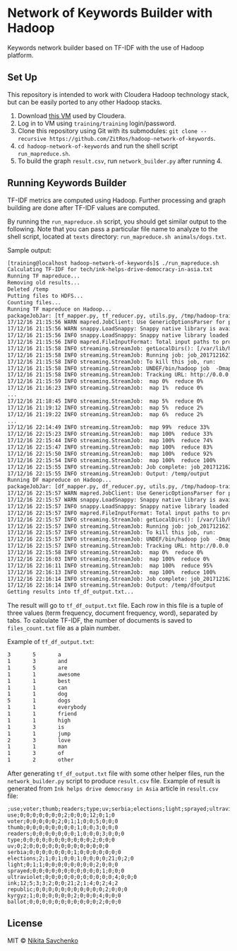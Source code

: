 # Network of Keywords Builder with Hadoop

Keywords network builder based on TF-IDF with the use of Hadoop platform.

Set Up
------

This repository is intended to work with Cloudera Hadoop technology stack,
but can be easily ported to any other Hadoop stacks.

1. Download [this VM](http://content.udacity-data.com/courses/ud617/Cloudera-Udacity-Training-VM-4.1.1.c.zip) used by Cloudera.
2. Log in to VM using `training/training` login/password.
3. Clone this repository using Git with its submodules: `git clone --recursive https://github.com/ZitRos/hadoop-network-of-keywords`.
4. `cd hadoop-network-of-keywords` and run the shell script `run_mapreduce.sh`.
5. To build the graph `result.csv`, run `network_builder.py` after running 4.

Running Keywords Builder
------------------------

TF-IDF metrics are computed using Hadoop. Further processing and graph building
are done after TF-IDF values are computed.

By running the `run_mapreduce.sh` script, you should get similar output to the
following. Note that you can pass a particular file name to analyze to the shell
script, located at `texts` directory: `run_mapreduce.sh animals/dogs.txt`.

Sample output:

```txt
[training@localhost hadoop-network-of-keywords]$ ./run_mapreduce.sh 
Calculating TF-IDF for tech/ink-helps-drive-democracy-in-asia.txt
Running TF mapreduce...
Removing old results...
Deleted /temp
Putting files to HDFS...
Counting files...
Running TF mapreduce on Hadoop...
packageJobJar: [tf_mapper.py, tf_reducer.py, utils.py, /tmp/hadoop-training/hadoop-unjar7892492009998614173/] [] /tmp/streamjob4399530855769057884.jar tmpDir=null
17/12/16 21:15:56 WARN mapred.JobClient: Use GenericOptionsParser for parsing the arguments. Applications should implement Tool for the same.
17/12/16 21:15:56 WARN snappy.LoadSnappy: Snappy native library is available
17/12/16 21:15:56 INFO snappy.LoadSnappy: Snappy native library loaded
17/12/16 21:15:56 INFO mapred.FileInputFormat: Total input paths to process : 2095
17/12/16 21:15:58 INFO streaming.StreamJob: getLocalDirs(): [/var/lib/hadoop-hdfs/cache/training/mapred/local]
17/12/16 21:15:58 INFO streaming.StreamJob: Running job: job_201712162108_0001
17/12/16 21:15:58 INFO streaming.StreamJob: To kill this job, run:
17/12/16 21:15:58 INFO streaming.StreamJob: UNDEF/bin/hadoop job  -Dmapred.job.tracker=0.0.0.0:8021 -kill job_201712162108_0001
17/12/16 21:15:58 INFO streaming.StreamJob: Tracking URL: http://0.0.0.0:50030/jobdetails.jsp?jobid=job_201712162108_0001
17/12/16 21:15:59 INFO streaming.StreamJob:  map 0%  reduce 0%
17/12/16 21:16:23 INFO streaming.StreamJob:  map 1%  reduce 0%
...
17/12/16 21:18:45 INFO streaming.StreamJob:  map 5%  reduce 0%
17/12/16 21:19:12 INFO streaming.StreamJob:  map 5%  reduce 2%
17/12/16 21:19:22 INFO streaming.StreamJob:  map 6%  reduce 2%
...
17/12/16 22:14:49 INFO streaming.StreamJob:  map 99%  reduce 33%
17/12/16 22:15:23 INFO streaming.StreamJob:  map 100%  reduce 33%
17/12/16 22:15:44 INFO streaming.StreamJob:  map 100%  reduce 74%
17/12/16 22:15:47 INFO streaming.StreamJob:  map 100%  reduce 83%
17/12/16 22:15:50 INFO streaming.StreamJob:  map 100%  reduce 92%
17/12/16 22:15:54 INFO streaming.StreamJob:  map 100%  reduce 100%
17/12/16 22:15:55 INFO streaming.StreamJob: Job complete: job_201712162108_0001
17/12/16 22:15:55 INFO streaming.StreamJob: Output: /temp/output
Running DF mapreduce on Hadoop...
packageJobJar: [df_mapper.py, df_reducer.py, utils.py, /tmp/hadoop-training/hadoop-unjar8254911625928607214/] [] /tmp/streamjob64323986015252274.jar tmpDir=null
17/12/16 22:15:57 WARN mapred.JobClient: Use GenericOptionsParser for parsing the arguments. Applications should implement Tool for the same.
17/12/16 22:15:57 WARN snappy.LoadSnappy: Snappy native library is available
17/12/16 22:15:57 INFO snappy.LoadSnappy: Snappy native library loaded
17/12/16 22:15:57 INFO mapred.FileInputFormat: Total input paths to process : 1
17/12/16 22:15:57 INFO streaming.StreamJob: getLocalDirs(): [/var/lib/hadoop-hdfs/cache/training/mapred/local]
17/12/16 22:15:57 INFO streaming.StreamJob: Running job: job_201712162108_0002
17/12/16 22:15:57 INFO streaming.StreamJob: To kill this job, run:
17/12/16 22:15:57 INFO streaming.StreamJob: UNDEF/bin/hadoop job  -Dmapred.job.tracker=0.0.0.0:8021 -kill job_201712162108_0002
17/12/16 22:15:57 INFO streaming.StreamJob: Tracking URL: http://0.0.0.0:50030/jobdetails.jsp?jobid=job_201712162108_0002
17/12/16 22:15:58 INFO streaming.StreamJob:  map 0%  reduce 0%
17/12/16 22:16:03 INFO streaming.StreamJob:  map 100%  reduce 0%
17/12/16 22:16:11 INFO streaming.StreamJob:  map 100%  reduce 95%
17/12/16 22:16:13 INFO streaming.StreamJob:  map 100%  reduce 100%
17/12/16 22:16:14 INFO streaming.StreamJob: Job complete: job_201712162108_0002
17/12/16 22:16:14 INFO streaming.StreamJob: Output: /temp/dfoutput
Getting results into tf_df_output.txt...
```

The result will go to `tf_df_output.txt` file. Each row in this file is a tuple of
three values (term frequency, document frequency, word), separated by tabs. To
calculate TF-IDF, the number of documents is saved to `files_count.txt` file as a
plain number.

Example of `tf_df_output.txt`:

```txt
3       5       a
1       3       and
1       5       are
1       1       awesome
1       1       best
1       1       can
1       1       dog
5       1       dogs
1       1       everybody
1       1       friend
1       1       high
1       3       is
1       1       jump
2       3       love
1       1       man
1       3       of
1       2       other
```

After generating `tf_df_output.txt` file with some other helper files, run the `network_builder.py` 
script to produce `result.csv` file. Example of result is generated from
`Ink helps drive democrasy in Asia` article in `result.csv` file:

```text
;use;voter;thumb;readers;type;uv;serbia;elections;light;sprayed;ultraviolet;ink;republic;kyrgyz;ballot
use;0;0;0;0;0;0;0;2;0;0;0;12;0;1;0
voter;0;0;0;0;0;2;0;1;1;0;0;5;0;0;0
thumb;0;0;0;0;0;0;0;0;1;0;0;3;0;0;0
readers;0;0;0;0;0;0;0;1;0;0;0;3;0;0;0
type;0;0;0;0;0;0;0;0;0;0;0;2;0;0;0
uv;0;2;0;0;0;0;0;0;0;0;0;0;0;0;0
serbia;0;0;0;0;0;0;0;1;0;0;0;0;0;0;0
elections;2;1;0;1;0;0;1;0;0;0;0;21;0;2;0
light;0;1;1;0;0;0;0;0;0;0;0;2;0;0;0
sprayed;0;0;0;0;0;0;0;0;0;0;0;1;0;0;0
ultraviolet;0;0;0;0;0;0;0;0;0;0;0;4;0;0;0
ink;12;5;3;3;2;0;0;21;2;1;4;0;2;4;2
republic;0;0;0;0;0;0;0;0;0;0;0;2;0;0;0
kyrgyz;1;0;0;0;0;0;0;2;0;0;0;4;0;0;0
ballot;0;0;0;0;0;0;0;0;0;0;0;2;0;0;0
```

License
-------

MIT © [Nikita Savchenko](https://nikita.tk)
